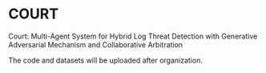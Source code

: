 # COURT
Court: Multi-Agent System for Hybrid Log Threat Detection with Generative Adversarial Mechanism and Collaborative Arbitration

The code and datasets will be uploaded after organization.
